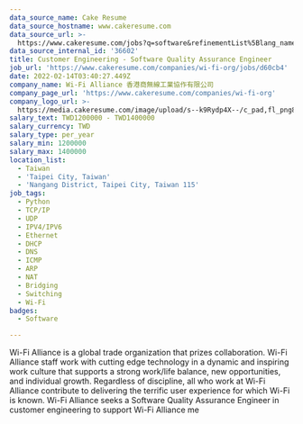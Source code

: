 ```yaml
---
data_source_name: Cake Resume
data_source_hostname: www.cakeresume.com
data_source_url: >-
  https://www.cakeresume.com/jobs?q=software&refinementList%5Blang_name%5D%5B0%5D=English&refinementList%5Bsalary_type%5D=per_year&range%5Bsalary_range%5D%5Bmin%5D=1000000&page=2
data_source_internal_id: '36602'
title: Customer Engineering - Software Quality Assurance Engineer
job_url: 'https://www.cakeresume.com/companies/wi-fi-org/jobs/d60cb4'
date: 2022-02-14T03:40:27.449Z
company_name: Wi-Fi Alliance 香港商無線工業協作有限公司
company_page_url: 'https://www.cakeresume.com/companies/wi-fi-org'
company_logo_url: >-
  https://media.cakeresume.com/image/upload/s--k9Rydp4X--/c_pad,fl_png8,h_200,w_200/v1588665521/ou0xvhjzjbqxyxmgmyp7.png
salary_text: TWD1200000 - TWD1400000
salary_currency: TWD
salary_type: per_year
salary_min: 1200000
salary_max: 1400000
location_list:
  - Taiwan
  - 'Taipei City, Taiwan'
  - 'Nangang District, Taipei City, Taiwan 115'
job_tags:
  - Python
  - TCP/IP
  - UDP
  - IPV4/IPV6
  - Ethernet
  - DHCP
  - DNS
  - ICMP
  - ARP
  - NAT
  - Bridging
  - Switching
  - Wi-Fi
badges:
  - Software

---
```


Wi-Fi Alliance is a global trade organization that prizes collaboration. Wi-Fi Alliance staff work with cutting edge technology in a dynamic and inspiring work culture that supports a strong work/life balance, new opportunities, and individual growth. Regardless of discipline, all who work at Wi-Fi Alliance contribute to delivering the terrific user experience for which Wi-Fi is known. Wi-Fi Alliance seeks a Software Quality Assurance Engineer in customer engineering to support Wi-Fi Alliance me